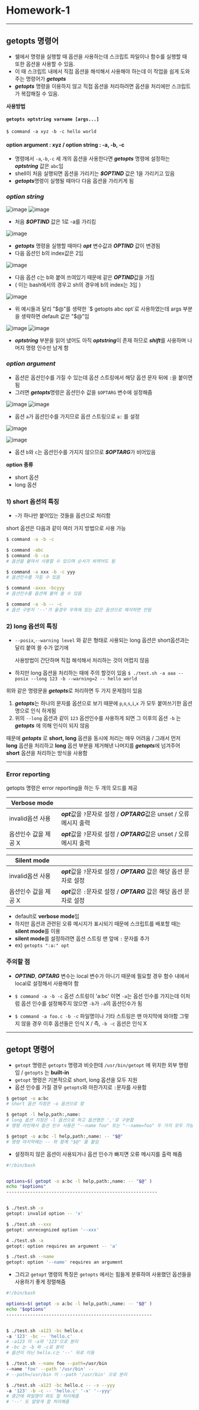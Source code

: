 # Homework-1
---
## **getopts 명령어**

+ 쉘에서 명령을 실행할 때 옵션을 사용하는데 스크립트 파일이나 함수를 실행할 때 또한 옵션을 사용할 수 있음.
+ 이 때 스크립트 내에서 직접 옵션을 해석해서 사용해야 하는데 이 작업을 쉽게 도와주는 명령어가 ***getopts***
+ ***getopts*** 명령을 이용하지 않고 직접 옵션을 처리하려면 옵션을 처리에만 스크립트가 복잡해질 수 있음.

**사용방법**

#### `getopts optstring varname [args...]`


  `$ command -a xyz -b -c hello world`
  
####  option argument : xyz   /   option string : -a, -b, -c

+ 명령에서 `-a`,`-b`,`-c` 세 개의 옵션을 사용한다면 ***getopts*** 명령에 설정하는 ***optstring*** 값은 `abc`임
+ shell이 처음 실행되면 옵션을 가리키는 ***$OPTIND*** 값은 1을 가리키고 있음
+ ***getopts***명령이 실행될 때마다 다음 옵션을 가리키게 됨


### *option string*


![image](https://user-images.githubusercontent.com/43903354/142414010-f98cd1e3-4d5f-4f97-bbfc-03c231190f3d.png)
![image](https://user-images.githubusercontent.com/43903354/142414094-2ae8f5e6-afdf-4ace-88f2-9e843b867183.png)

- 처음 ***$OPTIND*** 값은 1로 -a를 가리킴


![image](https://user-images.githubusercontent.com/43903354/142414230-fff800e4-a1cc-4f4c-a77a-259f5c3b0987.png)

- ***getopts*** 명령을 실행할 때마다 ***opt*** 변수값과 ***OPTIND*** 값이 변경됨
- 다음 옵션인 b의 index값은 2임



![image](https://user-images.githubusercontent.com/43903354/142414458-e04acfba-7f9b-43c8-9782-8e7f057dee79.png)

- 다음 옵션 c는 b와 붙여 쓰여있기 때문에 같은 ***OPTIND***값을 가짐
- ( 이는 bash에서의 경우고 sh의 경우에 b의 index는 3임 )


![image](https://user-images.githubusercontent.com/43903354/142414613-4efdf9c1-d910-4d3c-b074-162ec09d9161.png)



- 위 예시들과 달리 "$@"를 생략한 `$ getopts abc opt`로 사용하였는데 args 부분을 생략하면 default 값은 "$@"임

![image](https://user-images.githubusercontent.com/43903354/142415239-8f2097f0-0695-4801-9fa0-f8bfa16b7cf2.png)
![image](https://user-images.githubusercontent.com/43903354/142415364-8e77abf0-68f7-4af4-9aaf-1271b182b1b5.png)

- ***optstring*** 부분을 읽어 냈어도 아직 ***optstring***이 존재 하므로 ***shift***를 사용하며 나머지 명령 인수만 남게 함


### *option argument*

- 옵션은 옵션인수를 가질 수 있는데 옵션 스트링에서 해당 옵션 문자 뒤에 `:`을 붙이면 됨
- 그러면 ***getopts***명령은 옵션인수 값을 `$OPTARG` 변수에 설정해줌

![image](https://user-images.githubusercontent.com/43903354/142416753-e79c0eb7-cafd-4a43-b307-74114a24e02a.png)
![image](https://user-images.githubusercontent.com/43903354/142416791-7587d9fa-b5f6-4f52-989a-ef09684fda89.png)

- 옵션 `a`가 옵션인수를 가지므로 옵션 스트링으로 `a:` 를 설정

![image](https://user-images.githubusercontent.com/43903354/142416848-f654e161-bba8-48c9-8921-cecdffc583ce.png)

![image](https://user-images.githubusercontent.com/43903354/142417035-e67c26f8-674b-4d98-94c6-2665e2053aa2.png)

- 옵션 `b`와 `c`는 옵션인수를 가지지 않으므로 ***$OPTARG***가 비어있음


**option 종류**

+ short 옵션
+ long 옵션


### **1) short 옵션의 특징**

+ -가 하나만 붙어있는 것들을 옵션으로 처리함


short 옵션은 다음과 같이 여러 가지 방법으로 사용 가능

```bash
$ command -a -b -c

$ command -abc
$ command -b -ca
# 옵션을 붙여서 사용할 수 있으며 순서가 바뀌어도 됨

$ command -a xxx -b -c yyy
# 옵션인수를 가질 수 있음

$ command -axxx -bcyyy
# 옵션인수를 옵션에 붙여 쓸 수 있음

$ command -a -b -- -c
# 옵션 구분자 '--'가 올경우 우측에 있는 값은 옵션으로 해석하면 안됨
```


### **2) long 옵션의 특징**

+ `--posix`,`--warning level` 와 같은 형태로 사용되는 long 옵션은 short옵션과는 달리 붙여 쓸 수가 없기에 
  
  사용방법이 간단하며 직접 해석해서 처리하는 것이 어렵지 않음

+ 하지만 long 옵션을 처리하는 때에 주의 할것이 있음
`$ ./test.sh -a aaa --posix --long 123 -b --warning=2 -- hello world`

위와 같은 명령문을 ***getopts***로 처리하면 두 가지 문제점이 있음
1) ***getopts***는 하나의 문자를 옵션으로 보기 때문에 `p`,`o`,`s`,`i`,`x` 가 모두 붙여쓰기한 옵션명으로 인식 하게됨
2) 위의 `--long` 옵션과 같이 `123` 옵션인수를 사용하게 되면 그 이후의 옵션 `-b` 는 ***getopts*** 에 의해 인식이 되지 않음

때문에 ***getopts*** 로 **short, long** 옵션을 동시에 처리는 매우 어려움 / 그래서 먼저 **long** 옵션을 처리하고 **long** 옵션 부분을 제거해낸 나머지를 ***getopts***에 넘겨주어 **short** 옵션을 처리하는 방식을 사용함

---

### **Error reporting**

getopts 명령은 error reporting을 하는 두 개의 모드를 제공

|**Verbose mode**||
|---|---|
|invalid옵션 사용|***opt***값을 `?`문자로 설정 / ***OPTARG***값은 unset / 오류 메시지 출력|
|옵션인수 값을 제공 X|***opt***값을 `?`문자로 설정 / ***OPTARG***값은 unset / 오류 메시지 출력|

|**Silent mode**||
|---|---|
|invalid옵션 사용|***opt***값을 `?`문자로 설정 / ***OPTARG*** 값은 해당 옵션 문자로 설정|
|옵션인수 값을 제공 X|***opt***값은 `:`문자로 설정 / ***OPTARG*** 값은 해당 옵션 문자로 설정|

- default로 **verbose mode**임
- 하지만 옵션과 관련된 오류 메시지가 표시되기 때문에 스크립트를 배포할 때는 **silent mode**를 이용
- **silent mode**를 설정하려면 옵션 스트링 맨 앞에 `:` 문자를 추가
- ex) `getopts ":a:" opt`


### **주의할 점**

- ***OPTIND***, ***OPTARG*** 변수는 local 변수가 아니기 때문에 필요할 경우 함수 내에서 local로 설정해서 사용해야 함

- `$ command -a -b -c` 옵션 스트링이 'a:bc' 이면 `-a`는 옵션 인수를 가지는데 이처럼 옵션 인수를 설정해주지 않으면 `-b`가 `-a`의 옵션인수가 됨

- `$ command -a foo.c -b -c` 파일명이나 기타 스트링은 맨 마지막에 와야함 그렇지 않을 경우 이후 옵션들은 인식 X / 즉, `-b -c` 옵션은 인식 X

---

## **getopt 명령어**

+ `getopt` 명령은 `getopts` 명령과 비슷한데 `/usr/bin/getopt` 에 위치한 외부 명령임 / `getopts` 는 **built-in**
+ `getopt` 명령은 기본적으로 short, long 옵션을 모두 지원
+ 옵션 인수를 가질 경우 `getopts`와 마찬가지로 `:`문자를 사용함

```bash
$ getopt -o a:bc
# short 옵션 지정은 -o 옵션으로 함

$ getopt -l help,path:,name:
# long 옵션 지정은 -l 옵션으로 하고 옵션명은 ','로 구분함
# 명령 라인에서 옵션 인수 사용은 "--name foo" 또는 "--name=foo" 두 가지 모두 가능

$ getopt -o a:bc -l help,path:,name: -- "$@"
# 명령 마지막에는 -- 와 함께 "$@" 를 붙임
```
+ 설정하지 않은 옵션이 사용되거나 옵션 인수가 빠지면 오류 메시지를 출력 해줌

```bash
#!/bin/bash


options=$( getopt -o a:bc -l help,path:,name: -- "$@" )
echo "$options"
---------------------------------------------------------


$ ./test.sh -x
getopt: invalid option -- 'x'

$ ./test.sh --xxx
getopt: unrecognized option '--xxx'

4 ./test.sh -a
getopt: option requires an argument -- 'a'

$ ./test.sh --name
getopt: option '--name' requires an argument

```


+ 그리고 `getopt` 명령의 특징은 `getopts` 에서는 힘들게 분류하여 사용했던 옵션들을 사용하기 좋게 정렬해줌
```bash
#!/bin/bash

options=$( getopt -o a:bc -l help,path:,name: -- "$@" )
echo "$options"
-------------------------------------------------------


$ ./test.sh -a123 -bc hello.c
-a '123' -bc -- 'hello.c'
# -a123 이 -a와 '123'으로 분리
# -bc 는 -b 와 -c로 분리
# 옵션이 아닌 hello.c는 '--' 뒤로 이동

$ ./test.sh --name foo --path=/usr/bin
--name 'foo' --path '/usr/bin' --
# --path=/usr/bin 이 --path '/usr/bin' 으로 분리

$ ./test.sh -a123 -bc hello.c -- -x --yyy
-a '123' -b -c -- 'hello.c' '-x' '--yyy'
# 중간에 파일명이 와도 잘 처리해줌
# '--' 도 알맞게 잘 처리해줌

```


